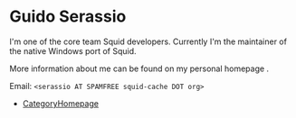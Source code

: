 # Guido Serassio

I'm one of the core team Squid developers. Currently I'm the maintainer
of the native Windows port of Squid.

More information about me can be found on my personal homepage
[](http://www.serassio.it/).

Email: `<serassio AT SPAMFREE squid-cache DOT org>`

  - [CategoryHomepage](/CategoryHomepage)
